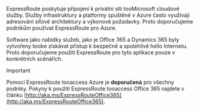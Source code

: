 ExpressRoute poskytuje připojení k privátní síti tooMicrosoft cloudové služby. Služby infrastruktury a platformy spuštěné v Azure často využívají adresování síťové architektury a výkonové požadavky. Proto doporučujeme podnikům používat ExpressRoute pro Azure.

Software jako nabídky služeb, jako je Office 365 a Dynamics 365 byly vytvořeny toobe získávat přístup k bezpečně a spolehlivě hello Internetu.  Proto doporučujeme použití ExpressRoute pro tyto aplikace pouze v konkrétních scénářích.

> [!IMPORTANT]
> Pomocí ExpressRoute tooaccess Azure je **doporučená** pro všechny podniky. Pokyny k použití ExpressRoute tooaccess Office 365 najdete v článku [http://aka.ms/ExpressRouteOffice365](http://aka.ms/ExpressRouteOffice365).
> 
> 

